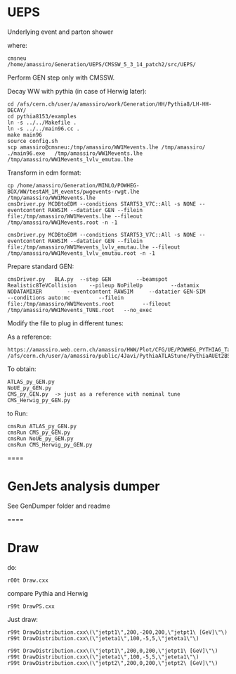 UEPS
====

Underlying event and parton shower


where:

    cmsneu
    /home/amassiro/Generation/UEPS/CMSSW_5_3_14_patch2/src/UEPS/


Perform GEN step only with CMSSW.

Decay WW with pythia (in case of Herwig later):

    cd /afs/cern.ch/user/a/amassiro/work/Generation/HH/Pythia8/LH-HH-DECAY/
    cd pythia8153/examples
    ln -s ../../Makefile .
    ln -s ../../main96.cc .
    make main96
    source config.sh
    scp amassiro@cmsneu:/tmp/amassiro/WW1Mevents.lhe /tmp/amassiro/
    ./main96.exe   /tmp/amassiro/WW1Mevents.lhe    /tmp/amassiro/WW1Mevents_lvlv_emutau.lhe


Transform in edm format:

    cp /home/amassiro/Generation/MINLO/POWHEG-BOX/WW/testAM_1M_events/pwgevents-rwgt.lhe /tmp/amassiro/WW1Mevents.lhe
    cmsDriver.py MCDBtoEDM --conditions START53_V7C::All -s NONE --eventcontent RAWSIM --datatier GEN --filein file:/tmp/amassiro/WW1Mevents.lhe --fileout /tmp/amassiro/WW1Mevents.root -n -1

    cmsDriver.py MCDBtoEDM --conditions START53_V7C::All -s NONE --eventcontent RAWSIM --datatier GEN --filein file:/tmp/amassiro/WW1Mevents_lvlv_emutau.lhe --fileout /tmp/amassiro/WW1Mevents_lvlv_emutau.root -n -1


Prepare standard GEN:

    cmsDriver.py   BLA.py  --step GEN        --beamspot Realistic8TeVCollision    --pileup NoPileUp         --datamix NODATAMIXER        --eventcontent RAWSIM     --datatier GEN-SIM         --conditions auto:mc         --filein file:/tmp/amassiro/WW1Mevents.root         --fileout /tmp/amassiro/WW1Mevents_TUNE.root   --no_exec


Modify the file to plug in different tunes:

As a reference:

    https://amassiro.web.cern.ch/amassiro/HWW/Plot/CFG/UE/POWHEG_PYTHIA6_Tauola_H_WW_lnulnu_withTau_8TeV_NOUE_cff.py
    /afs/cern.ch/user/a/amassiro/public/4Javi/PythiaATLAStune/PythiaAUEt2BSettings_cfi.py

To obtain:

    ATLAS_py_GEN.py
    NoUE_py_GEN.py
    CMS_py_GEN.py  -> just as a reference with nominal tune
    CMS_Herwig_py_GEN.py


to Run:

    cmsRun ATLAS_py_GEN.py
    cmsRun CMS_py_GEN.py
    cmsRun NoUE_py_GEN.py
    cmsRun CMS_Herwig_py_GEN.py




====
# GenJets analysis dumper

See GenDumper folder and readme

====
# Draw

do:

    r00t Draw.cxx

compare Pythia and Herwig

    r99t DrawPS.cxx


Just draw:

    r99t DrawDistribution.cxx\(\"jetpt1\",200,-200,200,\"jetpt1\ [GeV]\"\)
    r99t DrawDistribution.cxx\(\"jeteta1\",100,-5,5,\"jeteta1\"\)

    r99t DrawDistribution.cxx\(\"jetpt1\",200,0,200,\"jetpt1\ [GeV]\"\)
    r99t DrawDistribution.cxx\(\"jeteta1\",100,-5,5,\"jeteta1\"\)
    r99t DrawDistribution.cxx\(\"jetpt2\",200,0,200,\"jetpt2\ [GeV]\"\)






